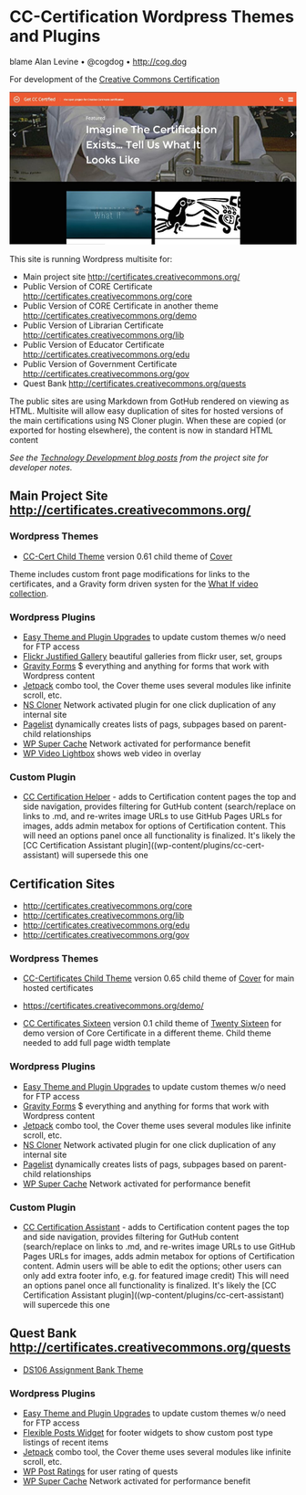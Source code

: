 # CC-Certification Wordpress Themes and Plugins
blame Alan Levine • @cogdog • http://cog.dog

For development of the [Creative Commons Certification](http://certificates.creativecommons.org/)

[![CC-Certified Web Site](images/cc-cert-site.jpg)]((http://certificates.creativecommons.org/))

This site is running Wordpress multisite for:

* Main project site http://certificates.creativecommons.org/
* Public Version of CORE Certificate http://certificates.creativecommons.org/core
* Public Version of CORE Certificate in another theme http://certificates.creativecommons.org/demo
* Public Version of Librarian Certificate http://certificates.creativecommons.org/lib
* Public Version of Educator Certificate http://certificates.creativecommons.org/edu
* Public Version of Government Certificate http://certificates.creativecommons.org/gov
* Quest Bank http://certificates.creativecommons.org/quests

The public sites are using Markdown from GotHub rendered on viewing as HTML. Multisite will allow easy duplication of sites for hosted versions of the main certifications using NS Cloner plugin. When these are copied (or exported for hosting elsewhere), the content is now in standard HTML content

*See the [Technology Development blog posts](https://certificates.creativecommons.org/blog/category/tech/) from the project site for developer notes.*

## Main Project Site http://certificates.creativecommons.org/


### Wordpress Themes

* [CC-Cert Child Theme](wp-content/themes/cc-cert) version 0.61 child theme of [Cover](http://eichefam.net/projects/cover)

Theme includes custom front page modifications for links to the certificates, and a Gravity form driven systen for the [What If video collection](https://certificates.creativecommons.org/what-if/). 

### Wordpress Plugins
* [Easy Theme and Plugin Upgrades](https://wordpress.org/plugins/easy-theme-and-plugin-upgrades/) to update custom themes w/o need for FTP access
* [Flickr Justified Gallery](https://wordpress.org/plugins/flickr-justified-gallery/)  beautiful galleries from flickr user, set, groups
* [Gravity Forms](http://www.gravityforms.com) $ everything and anything for forms that work with Wordpress content
* [Jetpack](https://wordpress.org/plugins/jetpack/) combo tool, the Cover theme uses several modules like infinite scroll, etc.
* [NS Cloner](https://wordpress.org/plugins/ns-cloner-site-copier/) Network activated plugin for one click duplication of any internal site
* [Pagelist](https://wordpress.org/plugins/page-list/) dynamically creates lists of pags, subpages based on parent-child relationships
* [WP Super Cache](https://wordpress.org/plugins/wp-super-cache/) Network activated for performance benefit
* [WP Video Lightbox](https://wordpress.org/plugins/wp-video-lightbox/) shows web video in overlay

### Custom Plugin
* [CC Certification Helper](wp-content/plugins/cc-cert-helper) - adds to Certification content pages the top and side navigation, provides filtering for GutHub content (search/replace on links to .md, and re-writes image URLs to use GitHub Pages URLs for images, adds admin metabox for options of Certification content. This will need an options panel once all functionality is finalized. It's likely the [CC Certification Assistant plugin]((wp-content/plugins/cc-cert-assistant) will supersede this one

## Certification Sites 

* http://certificates.creativecommons.org/core
* http://certificates.creativecommons.org/lib
* http://certificates.creativecommons.org/edu
* http://certificates.creativecommons.org/gov

### Wordpress Themes

* [CC-Certificates Child Theme](wp-content/themes/cc-certificates) version 0.65 child theme of [Cover](http://eichefam.net/projects/cover) for main hosted certificates

* https://certificates.creativecommons.org/demo/

* [CC Certificates Sixteen](wp-content/themes/cert-sixteen) version 0.1 child theme of [Twenty Sixteen](https://wordpress.org/themes/twentysixteen/) for demo version of Core Certificate in a different theme. Child theme needed to add full page width template

### Wordpress Plugins
* [Easy Theme and Plugin Upgrades](https://wordpress.org/plugins/easy-theme-and-plugin-upgrades/) to update custom themes w/o need for FTP access
* [Gravity Forms](http://www.gravityforms.com) $ everything and anything for forms that work with Wordpress content
* [Jetpack](https://wordpress.org/plugins/jetpack/) combo tool, the Cover theme uses several modules like infinite scroll, etc.
* [NS Cloner](https://wordpress.org/plugins/ns-cloner-site-copier/) Network activated plugin for one click duplication of any internal site
* [Pagelist](https://wordpress.org/plugins/page-list/) dynamically creates lists of pags, subpages based on parent-child relationships
* [WP Super Cache](https://wordpress.org/plugins/wp-super-cache/) Network activated for performance benefit

### Custom Plugin
* [CC Certification Assistant](wp-content/plugins/cc-cert-assistant) - adds to Certification content pages the top and side navigation, provides filtering for GutHub content (search/replace on links to .md, and re-writes image URLs to use GitHub Pages URLs for images, adds admin metabox for options of Certification content. Admin users will be able to edit the options; other users can only add extra footer info, e.g. for featured image credit) This will need an options panel once all functionality is finalized. It's likely the [CC Certification Assistant plugin]((wp-content/plugins/cc-cert-assistant) will supercede this one

## Quest Bank http://certificates.creativecommons.org/quests

* [DS106 Assignment Bank Theme](https://github.com/cogdog/ds106bank)

### Wordpress Plugins

* [Easy Theme and Plugin Upgrades](https://wordpress.org/plugins/easy-theme-and-plugin-upgrades/) to update custom themes w/o need for FTP access
* [Flexible Posts Widget](https://wordpress.org/plugins/flexible-posts-widget/) for footer widgets to show custom post type listings of recent items
* [Jetpack](https://wordpress.org/plugins/jetpack/) combo tool, the Cover theme uses several modules like infinite scroll, etc.
* [WP Post Ratings](https://wordpress.org/plugins/wp-postratings/) for user rating of quests
* [WP Super Cache](https://wordpress.org/plugins/wp-super-cache/) Network activated for performance benefit






